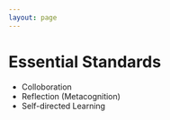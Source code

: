 ```yaml
---
layout: page
---
```


# Essential Standards

<!--img class="overview-image" src=""-->

* Colloboration
* Reflection (Metacognition)
* Self-directed Learning

<!-- Pull in repostitory-scope variables from _data/page.yml -->
